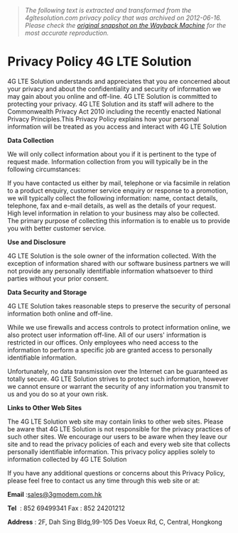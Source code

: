 > *The following text is extracted and transformed from the 4gltesolution.com privacy policy that was archived on 2012-06-16. Please check the [original snapshot on the Wayback Machine](https://web.archive.org/web/20120616210252id_/http%3A//www.4gltesolution.com/privacy-policy) for the most accurate reproduction.*

# Privacy Policy 4G LTE Solution

4G LTE Solution understands and appreciates that you are concerned about your privacy and about the confidentiality and security of information we may gain about you online and off-line. 4G LTE Solution is committed to protecting your privacy. 4G LTE Solution and its staff will adhere to the Commonwealth Privacy Act 2010 including the recently enacted National Privacy Principles.This Privacy Policy explains how your personal information will be treated as you access and interact with 4G LTE Solution

**Data Collection**

We will only collect information about you if it is pertinent to the type of request made. Information collection from you will typically be in the following circumstances:

If you have contacted us either by mail, telephone or via facsimile in relation to a product enquiry, customer service enquiry or response to a promotion, we will typically collect the following information: name, contact details, telephone, fax and e-mail details, as well as the details of your request. High level information in relation to your business may also be collected. The primary purpose of collecting this information is to enable us to provide you with better customer service.

**Use and Disclosure**

4G LTE Solution is the sole owner of the information collected. With the exception of information shared with our software business partners we will not provide any personally identifiable information whatsoever to third parties without your prior consent.

**Data Security and Storage**

4G LTE Solution takes reasonable steps to preserve the security of personal information both online and off-line.

While we use firewalls and access controls to protect information online, we also protect user information off-line. All of our users' information is restricted in our offices. Only employees who need access to the information to perform a specific job are granted access to personally identifiable information.

Unfortunately, no data transmission over the Internet can be guaranteed as totally secure. 4G LTE Solution strives to protect such information, however we cannot ensure or warrant the security of any information you transmit to us and you do so at your own risk.

**Links to Other Web Sites**

The 4G LTE Solution web site may contain links to other web sites. Please be aware that 4G LTE Solution is not responsible for the privacy practices of such other sites. We encourage our users to be aware when they leave our site and to read the privacy policies of each and every web site that collects personally identifiable information. This privacy policy applies solely to information collected by 4G LTE Solution

If you have any additional questions or concerns about this Privacy Policy, please feel free to contact us any time through this web site or at:

**Email** :sales@3gmodem.com.hk

**Tel**  : 852 69499341 Fax : 852 24201212

**Address** : 2F, Dah Sing Bldg,99-105 Des Voeux Rd, C, Central, Hongkong
